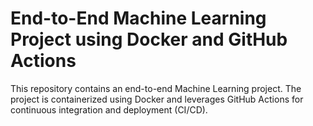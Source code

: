 # End-to-End Machine Learning Project using Docker and GitHub Actions

This repository contains an end-to-end Machine Learning project. The project is containerized using Docker and leverages GitHub Actions for continuous integration and deployment (CI/CD).